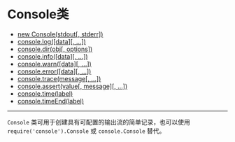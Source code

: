 # Console类

* [new Console(stdout[, stderr])](#new_Console)
* [console.log([data][, ...])](#log)
* [console.dir(obj[, options])](#dir)
* [console.info([data][, ...])](#info)
* [console.warn([data][, ...])](#warn)
* [console.error([data][, ...])](#error)
* [console.trace(message[, ...])](#trace)
* [console.assert(value[, message][, ...])](#assert)
* [console.time(label)](#time)
* [console.timeEnd(label)](#timeEnd)

--------------------------------------------------


`Console` 类可用于创建具有可配置的输出流的简单记录，也可以使用 `require('console').Console` 或 `console.Console` 替代。